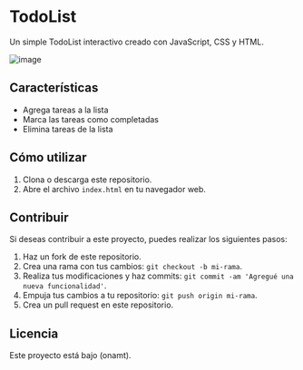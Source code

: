 
# TodoList

Un simple TodoList interactivo creado con JavaScript, CSS y HTML.

![image](https://github.com/onamt/TodoList/assets/36962708/002eced3-ab5c-43b1-aa2b-11cb5906efd7)


## Características

- Agrega tareas a la lista
- Marca las tareas como completadas
- Elimina tareas de la lista

## Cómo utilizar

1. Clona o descarga este repositorio.
2. Abre el archivo `index.html` en tu navegador web.

## Contribuir

Si deseas contribuir a este proyecto, puedes realizar los siguientes pasos:

1. Haz un fork de este repositorio.
2. Crea una rama con tus cambios: `git checkout -b mi-rama`.
3. Realiza tus modificaciones y haz commits: `git commit -am 'Agregué una nueva funcionalidad'`.
4. Empuja tus cambios a tu repositorio: `git push origin mi-rama`.
5. Crea un pull request en este repositorio.

## Licencia

Este proyecto está bajo (onamt).

